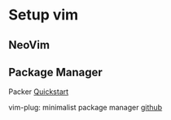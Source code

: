 # Setup vim

## NeoVim

## Package Manager

Packer
[Quickstart](https://github.com/wbthomason/packer.nvim#quickstart)

vim-plug: minimalist package manager
[github](https://github.com/junegunn/vim-plug)
